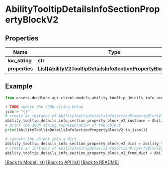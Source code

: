 # AbilityTooltipDetailsInfoSectionPropertyBlockV2


## Properties

Name | Type | Description | Notes
------------ | ------------- | ------------- | -------------
**loc_string** | **str** |  | [optional] 
**properties** | [**List[AbilityV2TooltipDetailsInfoSectionPropertyBlockProperty]**](AbilityV2TooltipDetailsInfoSectionPropertyBlockProperty.md) |  | [optional] 

## Example

```python
from assets-deadlock-api-client.models.ability_tooltip_details_info_section_property_block_v2 import AbilityTooltipDetailsInfoSectionPropertyBlockV2

# TODO update the JSON string below
json = "{}"
# create an instance of AbilityTooltipDetailsInfoSectionPropertyBlockV2 from a JSON string
ability_tooltip_details_info_section_property_block_v2_instance = AbilityTooltipDetailsInfoSectionPropertyBlockV2.from_json(json)
# print the JSON string representation of the object
print(AbilityTooltipDetailsInfoSectionPropertyBlockV2.to_json())

# convert the object into a dict
ability_tooltip_details_info_section_property_block_v2_dict = ability_tooltip_details_info_section_property_block_v2_instance.to_dict()
# create an instance of AbilityTooltipDetailsInfoSectionPropertyBlockV2 from a dict
ability_tooltip_details_info_section_property_block_v2_from_dict = AbilityTooltipDetailsInfoSectionPropertyBlockV2.from_dict(ability_tooltip_details_info_section_property_block_v2_dict)
```
[[Back to Model list]](../README.md#documentation-for-models) [[Back to API list]](../README.md#documentation-for-api-endpoints) [[Back to README]](../README.md)


